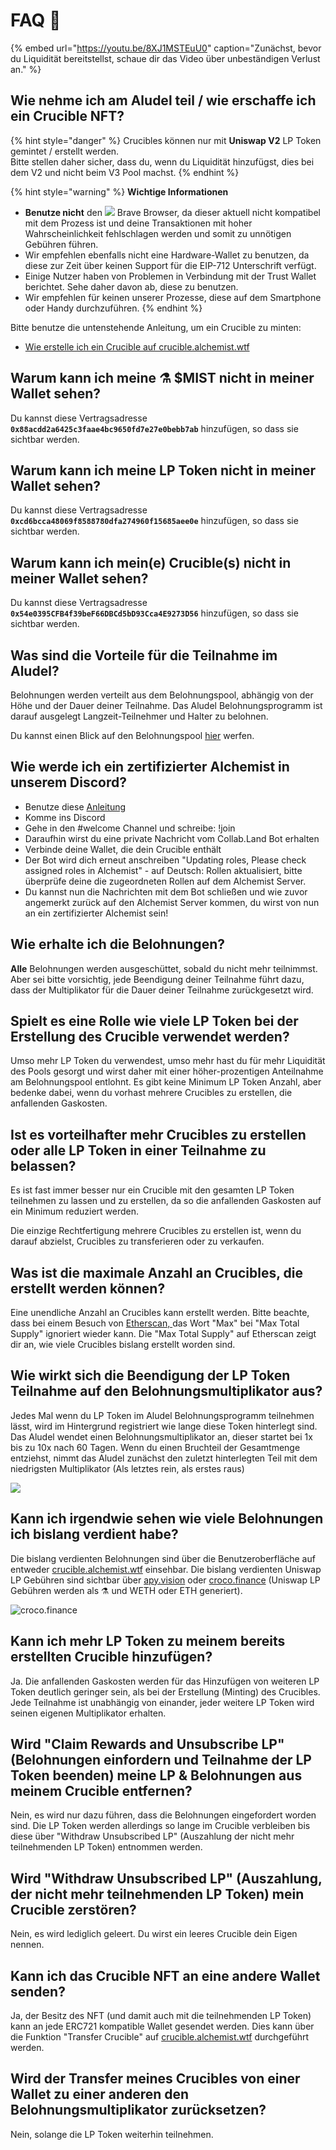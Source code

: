 # FAQ 📖

{% embed url="https://youtu.be/8XJ1MSTEuU0" caption="Zunächst, bevor du Liquidität bereitstellst, schaue dir das Video über unbeständigen Verlust an." %}

## **Wie nehme ich am Aludel teil / wie erschaffe ich ein Crucible NFT?**

{% hint style="danger" %}
Crucibles können nur mit **Uniswap V2** LP Token gemintet / erstellt werden.  
Bitte stellen daher sicher, dass du, wenn du Liquidität hinzufügst, dies bei dem V2 und nicht beim V3 Pool machst.
{% endhint %}

{% hint style="warning" %}
**Wichtige Informationen**

* **Benutze nicht** den ![](../.gitbook/assets/brave.png) Brave Browser, da dieser aktuell nicht kompatibel mit dem Prozess ist und deine Transaktionen mit hoher Wahrscheinlichkeit fehlschlagen werden und somit zu unnötigen Gebühren führen.
* Wir empfehlen ebenfalls nicht eine Hardware-Wallet zu benutzen, da diese zur Zeit über keinen Support für die EIP-712 Unterschrift verfügt.
* Einige Nutzer haben von Problemen in Verbindung mit der Trust Wallet berichtet. Sehe daher davon ab, diese zu benutzen.
* Wir empfehlen für keinen unserer Prozesse, diese auf dem Smartphone oder Handy durchzuführen.
{% endhint %}

Bitte benutze die untenstehende Anleitung, um ein Crucible zu minten:

* [Wie erstelle ich ein Crucible auf crucible.alchemist.wtf](guides-crucible.alchemist.wtf/how-do-i-mint-a-crucible.md)

## **Warum kann ich meine ⚗️ $MIST nicht in meiner Wallet sehen?**

Du kannst diese Vertragsadresse **`0x88acdd2a6425c3faae4bc9650fd7e27e0bebb7ab`** hinzufügen, so dass sie sichtbar werden.

## **Warum kann ich meine LP Token nicht in meiner Wallet sehen?**

Du kannst diese Vertragsadresse **`0xcd6bcca48069f8588780dfa274960f15685aee0e`** hinzufügen, so dass sie sichtbar werden.

## **Warum kann ich mein\(e\) Crucible\(s\) nicht in meiner Wallet sehen?**

Du kannst diese Vertragsadresse **`0x54e0395CFB4f39beF66DBCd5bD93Cca4E9273D56`** hinzufügen, so dass sie sichtbar werden.

## **Was sind die Vorteile für die Teilnahme im Aludel?**

Belohnungen werden verteilt aus dem Belohnungspool, abhängig von der Höhe und der Dauer deiner Teilnahme. Das Aludel Belohnungsprogramm ist darauf ausgelegt Langzeit-Teilnehmer und Halter zu belohnen.

Du kannst einen Blick auf den Belohnungspool [hier](https://etherscan.io/address/0x04108d6e9a51bec5170f8fd953a156cf754ba541) werfen.

## **Wie werde ich ein zertifizierter Alchemist in unserem Discord?**

* Benutze diese [Anleitung](how-to-become-a-certified-alchemist-on-discord.md)
* Komme ins Discord
* Gehe in den \#welcome Channel und schreibe: !join
* Daraufhin wirst du eine private Nachricht vom Collab.Land Bot erhalten
* Verbinde deine Wallet, die dein Crucible enthält
* Der Bot wird dich erneut anschreiben "Updating roles, Please check assigned roles in Alchemist" - auf Deutsch: Rollen aktualisiert, bitte überprüfe deine die zugeordneten Rollen auf dem Alchemist Server.
* Du kannst nun die Nachrichten mit dem Bot schließen und wie zuvor angemerkt zurück auf den Alchemist Server kommen, du wirst von nun an ein zertifizierter Alchemist sein!

## **Wie erhalte ich die Belohnungen?**

**Alle** Belohnungen werden ausgeschüttet, sobald du nicht mehr teilnimmst. Aber sei bitte vorsichtig, jede Beendigung deiner Teilnahme führt dazu, dass der Multiplikator für die Dauer deiner Teilnahme zurückgesetzt wird. 

## **Spielt es eine Rolle wie viele LP Token bei der Erstellung des Crucible verwendet werden?**

Umso mehr LP Token du verwendest, umso mehr hast du für mehr Liquidität des Pools gesorgt und wirst daher mit einer höher-prozentigen Anteilnahme am Belohnungspool entlohnt. Es gibt keine Minimum LP Token Anzahl, aber bedenke dabei, wenn du vorhast mehrere Crucibles zu erstellen, die anfallenden Gaskosten.

## **Ist es vorteilhafter mehr Crucibles zu erstellen oder alle LP Token in einer Teilnahme zu belassen?**

Es ist fast immer besser nur ein Crucible mit den gesamten LP Token teilnehmen zu lassen und zu erstellen, da so die anfallenden Gaskosten auf ein Minimum reduziert werden.

Die einzige Rechtfertigung mehrere Crucibles zu erstellen ist, wenn du darauf abzielst, Crucibles zu transferieren oder zu verkaufen.

## **Was ist die maximale Anzahl an Crucibles, die erstellt werden können?** 

Eine unendliche Anzahl an Crucibles kann erstellt werden. Bitte beachte, dass bei einem Besuch von [Etherscan, ](https://etherscan.io/token/0x54e0395cfb4f39bef66dbcd5bd93cca4e9273d56)das Wort "Max" bei "Max Total Supply" ignoriert wieder kann. Die "Max Total Supply" auf Etherscan zeigt dir an, wie viele Crucibles bislang erstellt worden sind.

## **Wie wirkt sich die Beendigung der LP Token Teilnahme auf den Belohnungsmultiplikator aus?**

Jedes Mal wenn du LP Token im Aludel Belohnungsprogramm teilnehmen lässt, wird im Hintergrund registriert wie lange diese Token hinterlegt sind. Das Aludel wendet einen Belohnungsmultiplikator an, dieser startet bei 1x bis zu 10x nach 60 Tagen. Wenn du einen Bruchteil der Gesamtmenge entziehst, nimmt das Aludel zunächst den zuletzt hinterlegten Teil mit dem niedrigsten Multiplikator \(Als letztes rein, als erstes raus\)

![](../.gitbook/assets/untitled%20%281%29.png)

## **Kann ich irgendwie sehen wie viele Belohnungen ich bislang verdient habe?**

Die bislang verdienten Belohnungen sind über die Benutzeroberfläche auf entweder [crucible.alchemist.wtf](https://crucible.alchemist.wtf/) einsehbar. Die bislang verdienten Uniswap LP Gebühren sind sichtbar über [apy.vision](https://apy.vision) oder [croco.finance](https://croco.finance) \(Uniswap LP Gebühren werden als ⚗️ und WETH oder ETH generiert\).

![croco.finance](../.gitbook/assets/untitled.png)

## **Kann ich mehr LP Token zu meinem bereits erstellten Crucible hinzufügen?**

Ja. Die anfallenden Gaskosten werden für das Hinzufügen von weiteren LP Token deutlich geringer sein, als bei der Erstellung \(Minting\) des Crucibles. Jede Teilnahme ist unabhängig von einander, jeder weitere LP Token wird seinen eigenen Multiplikator erhalten.

## **Wird "Claim Rewards and Unsubscribe LP" \(Belohnungen einfordern und Teilnahme der LP Token beenden\) meine LP & Belohnungen aus meinem Crucible entfernen?**

Nein, es wird nur dazu führen, dass die Belohnungen eingefordert worden sind. Die LP Token werden allerdings so lange im Crucible verbleiben bis diese über "Withdraw Unsubscribed LP" \(Auszahlung der nicht mehr teilnehmenden LP Token\) entnommen werden.

## **Wird "Withdraw Unsubscribed LP" \(Auszahlung, der nicht mehr teilnehmenden LP Token\) mein Crucible zerstören?**

Nein, es wird lediglich geleert. Du wirst ein leeres Crucible dein Eigen nennen.

## **Kann ich das Crucible NFT an eine andere Wallet senden?**

Ja, der Besitz des NFT \(und damit auch mit die teilnehmenden LP Token\) kann an jede ERC721 kompatible Wallet gesendet werden. Dies kann über die Funktion "Transfer Crucible" auf [crucible.alchemist.wtf](https://crucible.alchemist.wtf/) durchgeführt werden. 

## **Wird der Transfer meines Crucibles von einer Wallet zu einer anderen den Belohnungsmultiplikator zurücksetzen?**

Nein, solange die LP Token weiterhin teilnehmen.


